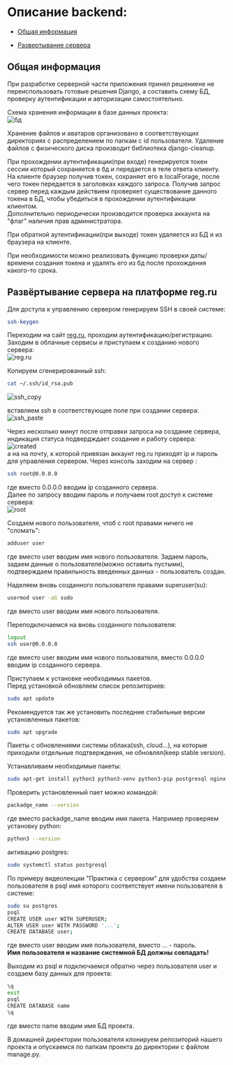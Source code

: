 # Описание backend:

- [Общая информация](#общая-информация)  

- [Развертывание сервера](#развёртывание-сервера-на-платформе-regru)


 ## Общая информация

При разработке серверной части приложения принял решениене не переиспользовать готовые решения Django, а составить схему БД, проверку аутентификации и авторизации самостоятельно.

Схема хранения информации в базе данных проекта:  
![бд](./readme_res/схема-бд.png)  


Хранение файлов и аватаров организовано в соответствующих директориях с распределением по папкам с id пользователя.
Удаление файлов с физического диска производит библиотека django-cleanup.

При прохождении аутентификации(при входе) генерируется токен сессии который сохраняется в бд и передается в теле ответа клиенту. На клиенте браузер получив токен, сохраняет его в localForage, после чего токен передается в заголовках каждого  запроса. Получив запрос сервер перед каждым действием проверяет существование данного токена в БД, чтобы убедиться в прохождении аутентификации клиентом.  
Дополнительно периодически производится проверка аккаунта на "флаг" наличия прав администратора.

При обратной аутентификации(при выходе) токен удаляется из БД и из браузера на клиенте.  

При необходимости можно реализовать функцию проверки даты/времени создания токена и удалять его из бд после прохождения какого-то срока.

 ## Развёртывание сервера на платформе reg.ru

Для доступа к управлению сервером генерируем SSH в своей системе:  
```bash
ssh-keygen
```  

Переходим на сайт [reg.ru](https://www.reg.ru), проходим аутентификацию/регистрацию. Заходим в облачные сервисы и приступаем к созданию нового сервера:  
![reg.ru](./readme_res/create_server.png)  

Копируем сгенерированный ssh:  
```bash
cat ~/.ssh/id_rsa.pub
```
![ssh_copy](./readme_res/ssh_copy.png)  

вставляем ssh в соответствующее поле при создании сервера:  
![ssh_paste](./readme_res/ssh_paste.png)  

Через несколько минут после отправки запроса на создание сервера, индикация статуса подвердждает создание и работу сервера:  
![created](./readme_res/server_created.png)  
а на на почту, к которой привязан аккаунт reg.ru приходят ip и пароль для управления сервером. Через консоль заходим на сервер :
``` bash
ssh root@0.0.0.0
```
где вместо 0.0.0.0 вводим ip созданного сервера.  
Далее по запросу вводим пароль и получаем root доступ к системе сервера:  
![root](./readme_res/root.png)  

Создаем нового пользователя, чтоб с root правами ничего не "сломать":
```bash
adduser user
```
где вместо user вводим имя нового пользователя. Задаем пароль, задаем данные о пользователе(можно оставить пустыми), подтверждаем правильность введенных данных - пользователь создан. 

Наделяем вновь созданного пользователя правами superuser(su):
```bash
usermod user -aG sudo
```
где вместо user вводим имя нового пользователя.  

Переподключаемся на вновь созданного пользователя:
```bash
logout
ssh user@0.0.0.0
```
где вместо user вводим имя нового пользователя, вместо 0.0.0.0 вводим ip созданного сервера.  

Приступаем к установке необходимых пакетов.  
Перед установкой обновляем список репозиториев:
```bash
sudo apt update
```
Рекомендуется так же установить последние стабильные версии установленных пакетов:
```bash
sudo apt upgrade
```
Пакеты с обновлениями системы облака(ssh, cloud...), на которые приходили отдельные подтверждения, не обновлял(keep stable version). 

Устанавливаем необходимые пакеты:
```bash
sudo apt-get install python3 python3-venv python3-pip postgresql nginx
```
Проверить установленный пает можно командой:
```bash
packadge_name --version 
```
где вместо packadge_name вводим имя пакета. Например проверяем установку python:
```bash
python3 --version 
```
активацию postgres:
```bash
sudo systemctl status postgresql
```

По примеру видеолекции "Практика с сервером" для удобства создаем пользователя в psql имя которого соответствует имени пользователя в системе:
```bash
sudo su postgres
psql
CREATE USER user WITH SUPERUSER;
ALTER USER user WITH PASSWORD '...';
CREATE DATABASE user;
```
где вместо user вводим имя пользователя, вместо ... - пароль.  
**Имя пользователя и название системной БД должны совпадать!**  

Выходим из psql и подключаемся обратно через пользователя user и создаем базу данных для проекта:
```bash
\q
exit
psql
CREATE DATABASE name
\q
```
где вместо name вводим имя БД проекта.

В домашней директории пользователя клонируем репозиторий нашего проекта и опускаемся по папкам проекта до директории с файлом manage.py.

